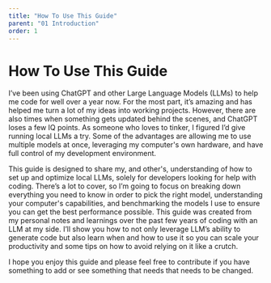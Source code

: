 ```yaml
---
title: "How To Use This Guide"
parent: "01 Introduction"
order: 1
---
```

# How To Use This Guide

I’ve been using ChatGPT and other Large Language Models (LLMs) to help me code for well over a year now. For the most part, it’s amazing and has helped me turn a lot of my ideas into working projects. However, there are also times when something gets updated behind the scenes, and ChatGPT loses a few IQ points. As someone who loves to tinker, I figured I’d give running local LLMs a try. Some of the advantages are allowing me to use multiple models at once, leveraging my computer's own hardware, and have full control of my development environment.

This guide is designed to share my, and other's, understanding of how to set up and optimize local LLMs, solely for developers looking for help with coding. There’s a lot to cover, so I’m going to focus on breaking down everything you need to know in order to pick the right model, understanding your computer's capabilities, and benchmarking the models I use to ensure you can get the best performance possible. This guide was created from my personal notes and learnings over the past few years of coding with an LLM at my side. I’ll show you how to not only leverage LLM’s ability to generate code but also learn when and how to use it so you can scale your productivity and some tips on how to avoid relying on it like a crutch.

I hope you enjoy this guide and please feel free to contribute if you have something to add or see something that needs that needs to be changed.

